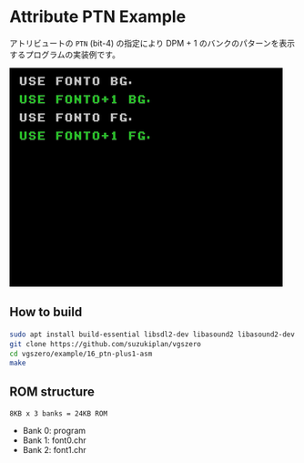 # Attribute PTN Example

アトリビュートの `PTN` (bit-4) の指定により DPM + 1 のバンクのパターンを表示するプログラムの実装例です。

![preview](preview.png)

## How to build

```zsh
sudo apt install build-essential libsdl2-dev libasound2 libasound2-dev
git clone https://github.com/suzukiplan/vgszero
cd vgszero/example/16_ptn-plus1-asm
make
```

## ROM structure

```
8KB x 3 banks = 24KB ROM
```

- Bank 0: program
- Bank 1: font0.chr
- Bank 2: font1.chr
